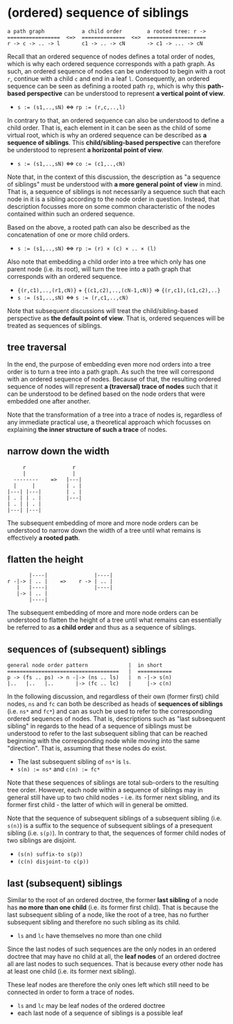 
<!-- ======================================================================= -->
# (ordered) sequence of siblings

```
a path graph            a child order        a rooted tree: r ->
=================  <=>  ==============  <=>  ===================
r -> c -> .. -> l       c1 -> .. -> cN       -> c1 -> ... -> cN
```

Recall that an ordered sequence of nodes defines a total order of nodes, which
is why each ordered sequence corresponds with a path graph. As such, an ordered
sequence of nodes can be understood to begin with a root `r`, continue with a
child `c` and end in a leaf `l`. Consequently, an ordered sequence can be seen
as defining a rooted path `rp`, which is why this **path-based perspective**
can be understood to represent **a vertical point of view**.

* `s := (s1,..,sN)` <=> `rp := (r,c,..,l)`

In contrary to that, an ordered sequence can also be understood to define
a child order. That is, each element in it can be seen as the child of
some virtual root, which is why an ordered sequence can be described as
**a sequence of siblings**. This **child/sibling-based perspective** can
therefore be understood to represent **a horizontal point of view**.

* `s := (s1,..,sN)` <=> `co := (c1,..,cN)`

Note that, in the context of this discussion, the description as "a sequence
of siblings" must be understood with **a more general point of view** in mind.
That is, a sequence of siblings is not necessarily a sequence such that each
node in it is a sibling according to the node order in question. Instead, that
description focusses more on some common characteristic of the nodes contained
within such an ordered sequence.

Based on the above, a rooted path can also be described as the concatenation
of one or more child orders.

* `s := (s1,..,sN)` <=> `rp := (r) × (c) × .. × (l)`

Also note that embedding a child order into a tree which only has one parent
node (i.e. its root), will turn the tree into a path graph that corresponds
with an ordered sequence.

* `{(r,c1),..,(r1,cN)}` + `{(c1,c2),..,(cN-1,cN)}` => `{(r,c1),(c1,c2),..}`
* `s := (s1,..,sN)` <=> `s := (r,c1,..,cN)`

Note that subsequent discussions will treat the child/sibling-based perspective
as **the default point of view**. That is, ordered sequences will be treated as
sequences of siblings.

<!-- ======================================================================= -->
## tree traversal

In the end, the purpose of embedding even more nod orders into a tree order
is to turn a tree into a path graph. As such the tree will correspond with
an ordered sequence of nodes. Because of that, the resulting ordered sequence
of nodes will represent **a (traversal) trace of nodes** such that it can be
understood to be defined based on the node orders that were embedded one after
another.

Note that the transformation of a tree into a trace of nodes is, regardless
of any immediate practical use, a theoretical approach which focusses on
explaining **the inner structure of such a trace** of nodes.

<!-- ======================================================================= -->
## narrow down the width

```
     r               r
     |               |
  --------    =>   |---|
  |     |          | . |
|---| |---|        | . |
| . | | . |        |---|
| . | | . |
|---| |---|
```

The subsequent embedding of more and more node orders can be understood to
narrow down the width of a tree until what remains is effectively
**a rooted path**.

<!-- ======================================================================= -->
## flatten the height

```
       |----|               |----|
r -|-> | .. |    =>    r -> | .. |
   |   |----|               |----|
   |-> | .. |
       |----|
```

The subsequent embedding of more and more node orders can be understood to
flatten the height of a tree until what remains can essentially be referred
to as **a child order** and thus as a sequence of siblings.

<!-- ======================================================================= -->
## sequences of (subsequent) siblings

```
general node order pattern             |  in short
====================================   |  ===========
p -> (fs .. ps) -> n -|-> (ns .. ls)   |  n -|-> s(n)
|..   |..   |..       |-> (fc .. lc)   |     |-> c(n)
```

In the following discussion, and regardless of their own (former first) child
nodes, `ns` and `fc` can both be described as heads of **sequences of siblings**
(i.e. `ns*` and `fc*`) and can as such be used to refer to the corresponding
ordered sequences of nodes. That is, descriptions such as "last subsequent
sibling" in regards to the head of a sequence of siblings must be understood
to refer to the last subsequent sibling that can be reached beginning with
the corresponding node while moving into the same "direction". That is,
assuming that these nodes do exist.

* The last subsequent sibling of `ns*` is `ls`.
* `s(n) := ns*` and `c(n) := fc*`

Note that these sequences of siblings are total sub-orders to the resulting
tree order. However, each node within a sequence of siblings may in general
still have up to two child nodes - i.e. its former next sibling, and its
former first child - the latter of which will in general be omitted.

Note that the sequence of subsequent siblings of a subsequent sibling (i.e.
`s(n)`) is a suffix to the sequence of subsequent siblings of a presequent
sibling (i.e. `s(p)`). In contrary to that, the sequences of former child
nodes of two siblings are disjoint.

* `(s(n) suffix-to s(p))`
* `(c(n) disjoint-to c(p))`

<!-- ======================================================================= -->
## last (subsequent) siblings

Similar to the root of an ordered doctree, the former **last sibling** of a
node has **no more than one child** (i.e. its former first child). That is
because the last subsequent sibling of a node, like the root of a tree, has
no further subsequent sibling and therefore no such sibling as its child.

* `ls` and `lc` have themselves no more than one child

Since the last nodes of such sequences are the only nodes in an ordered doctree
that may have no child at all, the **leaf nodes** of an ordered doctree all are
last nodes to such sequences. That is because every other node has at least one
child (i.e. its former next sibling).

These leaf nodes are therefore the only ones left which still need to be
connected in order to form a trace of nodes.

* `ls` and `lc` may be leaf nodes of the ordered doctree
* each last node of a sequence of siblings is a possible leaf
